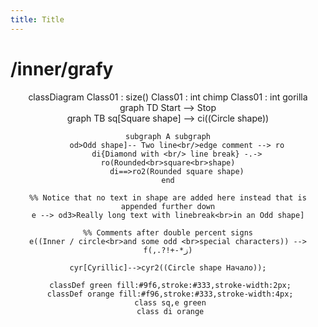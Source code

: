 ```yaml
---
title: Title
---
```

# /inner/grafy


<center>
<div class="mermaid">
classDiagram
Class01 : size()
Class01 : int chimp
Class01 : int gorilla
</div>
</center>

<center>
<div class="mermaid">
graph TD
    Start --> Stop
</div>
</center>

<center>
<div class="mermaid">
graph TB
    sq[Square shape] --> ci((Circle shape))

    subgraph A subgraph
        od>Odd shape]-- Two line<br/>edge comment --> ro
        di{Diamond with <br/> line break} -.-> ro(Rounded<br>square<br>shape)
        di==>ro2(Rounded square shape)
    end

    %% Notice that no text in shape are added here instead that is appended further down
    e --> od3>Really long text with linebreak<br>in an Odd shape]

    %% Comments after double percent signs
    e((Inner / circle<br>and some odd <br>special characters)) --> f(,.?!+-*ز)

    cyr[Cyrillic]-->cyr2((Circle shape Начало));

     classDef green fill:#9f6,stroke:#333,stroke-width:2px;
     classDef orange fill:#f96,stroke:#333,stroke-width:4px;
     class sq,e green
     class di orange
</div>
</center>
